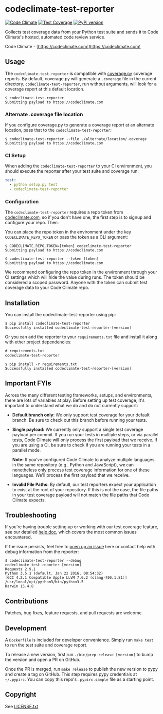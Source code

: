 # codeclimate-test-reporter

[![Code Climate][cc-badge]][cc-repo]
[![Test Coverage][cc-coverage-badge]][cc-coverage]
[![PyPI version][pypy-badge]][pypy]

[cc-badge]: https://codeclimate.com/github/codeclimate/python-test-reporter/badges/gpa.svg
[cc-coverage-badge]: https://codeclimate.com/github/codeclimate/python-test-reporter/badges/coverage.svg
[cc-repo]: https://codeclimate.com/github/codeclimate/python-test-reporter
[cc-coverage]: https://codeclimate.com/github/codeclimate/python-test-reporter/coverage
[pypy-badge]: https://badge.fury.io/py/codeclimate-test-reporter.svg
[pypy]: https://pypi.python.org/pypi/codeclimate-test-reporter


Collects test coverage data from your Python test suite and sends it to Code
Climate's hosted, automated code review service.

Code Climate - [https://codeclimate.com](https://codeclimate.com)

## Usage

The `codeclimate-test-reporter` is compatible with [coverage.py][] coverage
reports. By default, coverage.py will generate a `.coverage` file in the current
directory. `codeclimate-test-reporter`, run without arguments, will
look for a coverage report at this default location.

```console
$ codeclimate-test-reporter
Submitting payload to https://codeclimate.com
```

### Alternate .coverage file location

If you configure coverage.py to generate a coverage report at an alternate
location, pass that to the `codeclimate-test-reporter`:

```console
$ codeclimate-test-reporter --file ./alternate/location/.coverage
Submitting payload to https://codeclimate.com
```

[coverage.py]: https://coverage.readthedocs.org/

### CI Setup

When adding the `codeclimate-test-reporter` to your CI environment, you should
execute the reporter after your test suite and coverage run:

```yaml
test:
  - python setup.py test
  - codeclimate-test-reporter
```

### Configuration

The `codeclimate-test-reporter` requires a repo token from [codeclimate.com][],
so if you don't have one, the first step is to signup and configure your repo.
Then:

You can place the repo token in the environment under the key
`CODECLIMATE_REPO_TOKEN` or pass the token as a CLI argument:

```console
$ CODECLIMATE_REPO_TOKEN=[token] codeclimate-test-reporter
Submitting payload to https://codeclimate.com
```

```console
$ codeclimate-test-reporter --token [token]
Submitting payload to https://codeclimate.com
```

We recommend configuring the repo token in the environment through your CI
settings which will hide the value during runs. The token should be considered a
scoped password. Anyone with the token can submit test coverage data to your
Code Climate repo.

[codeclimate.com]: https://codeclimate.com

## Installation

You can install the codeclimate-test-reporter using pip:

```console
$ pip install codeclimate-test-reporter
Successfully installed codeclimate-test-reporter-[version]
```

Or you can add the reporter to your `requirements.txt` file and install it along
with other project dependencies:

```txt
# requirements.txt
codeclimate-test-reporter
```

```console
$ pip install -r requirements.txt
Successfully installed codeclimate-test-reporter-[version]
```

## Important FYIs

Across the many different testing frameworks, setups, and environments, there
are lots of variables at play. Before setting up test coverage, it's important
to understand what we do and do not currently support:

* **Default branch only:** We only support test coverage for your default
  branch. Be sure to check out this branch before running your tests.

* **Single payload:** We currently only support a single test coverage payload
  per commit. If you run your tests in multiple steps, or via parallel tests,
  Code Climate will only process the first payload that we receive. If you are
  using a CI, be sure to check if you are running your tests in a parallel mode.

  **Note:** If you've configured Code Climate to analyze multiple languages in
  the same repository (e.g., Python and JavaScript), we can nonetheless only
  process test coverage information for one of these languages. We'll process
  the first payload that we receive.

* **Invalid File Paths:** By default, our test reporters expect your application
  to exist at the root of your repository. If this is not the case, the file
  paths in your test coverage payload will not match the file paths that Code
  Climate expects.

## Troubleshooting

If you're having trouble setting up or working with our test coverage feature,
see our detailed [help doc][], which covers the most common issues encountered.

[help doc]: http://docs.codeclimate.com/article/220-help-im-having-trouble-with-test-coverage

If the issue persists, feel free to [open up an issue][issue] here or contact
help with debug information from the reporter:

[issue]: https://github.com/codeclimate/python-test-reporter/issues/new

```console
$ codeclimate-test-reporter --debug
codeclimate-test-reporter [version]
Requests 2.9.1
Python 3.5.1 (default, Jan 22 2016, 08:54:32)
[GCC 4.2.1 Compatible Apple LLVM 7.0.2 (clang-700.1.81)]
/usr/local/opt/python3/bin/python3.5
Darwin 15.4.0
```

## Contributions

Patches, bug fixes, feature requests, and pull requests are welcome.

## Development

A `Dockerfile` is included for developer convenience. Simply run `make test` to
run the test suite and coverage report.

To release a new version, first run `./bin/prep-release [version]` to bump the
version and open a PR on GitHub.

Once the PR is merged, run `make release` to publish the new version to pypy and
create a tag on GitHub. This step requires pypy credentials at `~/.pypirc`. You
can copy this repo's `.pypirc.sample` file as a starting point.

## Copyright

See [LICENSE.txt][license]

[license]: https://github.com/codeclimate/python-test-reporter/blob/master/LICENSE.txt
